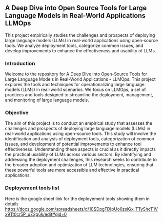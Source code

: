 ## A Deep Dive into Open Source Tools for Large Language Models in Real-World Applications LLMOps
This project empirically studies the challenges and prospects of deploying large language models (LLMs) in real-world applications using open-source tools. We analyze deployment tools, categorize common issues, and develop improvements to enhance the effectiveness and usability of LLMs.

### Introduction
Welcome to the repository for A Deep Dive into Open-Source Tools for Large Language Models in Real-World Applications - LLMOps. This project explores the tools and techniques for operationalizing large language models (LLMs) in real-world scenarios. We focus on LLMOps, a set of practices and tools designed to streamline the deployment, management, and monitoring of large language models.

### Objective
The aim of this project is to conduct an empirical study that assesses the challenges and prospects of deploying large language models (LLMs) in real-world applications using open-source tools. This study will involve the identification and analysis of deployment tools, categorization of common issues, and development of potential improvements to enhance tool effectiveness. Understanding these aspects is crucial as it directly impacts the practical usability of LLMs across various sectors. By identifying and addressing the deployment challenges, this research seeks to contribute to the broader adoption and optimization of LLM technologies, ensuring that these powerful tools are more accessible and effective in practical applications.

### Deployement tools list
Here is the google sheet link for the deployement tools showing them in details 
https://docs.google.com/spreadsheets/d/10SDpgFDIpUo0zsiGx_TTyShcT1Vx9Tt0cr5P_uZ2g6k/edit#gid=0
